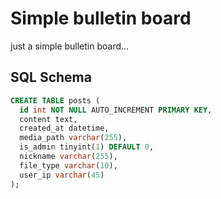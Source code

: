 # Simple bulletin board 

just a simple bulletin board...

## SQL Schema

```SQL
CREATE TABLE posts (
  id int NOT NULL AUTO_INCREMENT PRIMARY KEY,
  content text,
  created_at datetime,
  media_path varchar(255),
  is_admin tinyint(1) DEFAULT 0,
  nickname varchar(255),
  file_type varchar(10),
  user_ip varchar(45)
);
```

